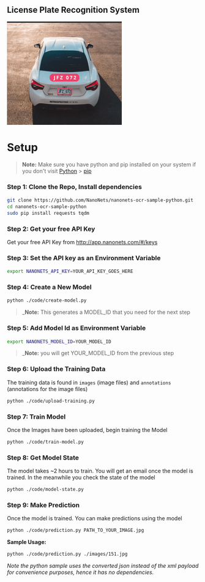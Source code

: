 ## License Plate Recognition System

![Image](images/result.png)

# Setup

> **Note:** Make sure you have python and pip installed on your system if you don't visit
> [Python](https://www.python.org/downloads/release/python-2714/) > [pip](https://pip.pypa.io/en/stable/installing/)

### Step 1: Clone the Repo, Install dependencies

```bash
git clone https://github.com/NanoNets/nanonets-ocr-sample-python.git
cd nanonets-ocr-sample-python
sudo pip install requests tqdm
```

### Step 2: Get your free API Key

Get your free API Key from http://app.nanonets.com/#/keys

### Step 3: Set the API key as an Environment Variable

```bash
export NANONETS_API_KEY=YOUR_API_KEY_GOES_HERE
```

### Step 4: Create a New Model

```bash
python ./code/create-model.py
```

> \_**Note:** This generates a MODEL_ID that you need for the next step

### Step 5: Add Model Id as Environment Variable

```bash
export NANONETS_MODEL_ID=YOUR_MODEL_ID
```

> \_**Note:** you will get YOUR_MODEL_ID from the previous step

### Step 6: Upload the Training Data

The training data is found in `images` (image files) and `annotations` (annotations for the image files)

```bash
python ./code/upload-training.py
```

### Step 7: Train Model

Once the Images have been uploaded, begin training the Model

```bash
python ./code/train-model.py
```

### Step 8: Get Model State

The model takes ~2 hours to train. You will get an email once the model is trained. In the meanwhile you check the state of the model

```bash
python ./code/model-state.py
```

### Step 9: Make Prediction

Once the model is trained. You can make predictions using the model

```bash
python ./code/prediction.py PATH_TO_YOUR_IMAGE.jpg
```

**Sample Usage:**

```bash
python ./code/prediction.py ./images/151.jpg
```

_Note the python sample uses the converted json instead of the xml payload for convenience purposes, hence it has no dependencies._
